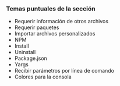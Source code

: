 ### Temas puntuales de la sección

+ Requerir información de otros archivos
+ Requerir paquetes
+ Importar archivos personalizados
+ NPM
+ Install
+ Uninstall
+ Package.json
+ Yargs
+ Recibir parámetros por línea de comando
+ Colores para la consola
